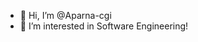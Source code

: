 - 👋 Hi, I’m @Aparna-cgi
- 👀 I’m interested in Software Engineering!


<!---
Aparna-cgi/Aparna-cgi is a ✨ special ✨ repository because its `README.md` (this file) appears on your GitHub profile.
You can click the Preview link to take a look at your changes.
--->
